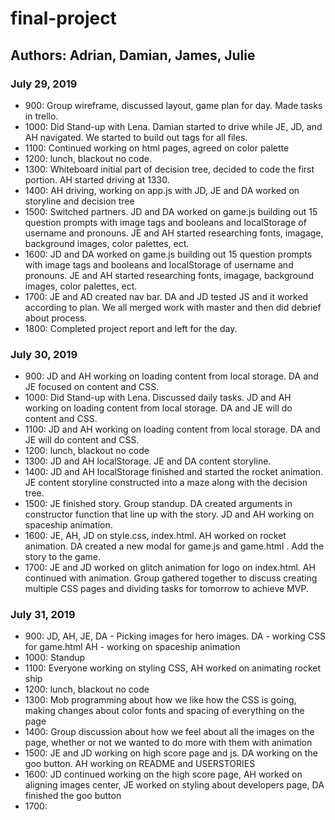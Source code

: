 # final-project

## Authors: Adrian, Damian, James, Julie

### July 29, 2019

- 900: Group wireframe, discussed layout, game plan for day. Made tasks in trello.
- 1000: Did Stand-up with Lena. Damian started to drive while JE, JD, and AH navigated. We started to build out tags for all files.
- 1100: Continued working on html pages, agreed on color palette
- 1200: lunch, blackout no code.
- 1300: Whiteboard initial part of decision tree, decided to code the first portion. AH started driving at 1330.
- 1400: AH driving, working on app.js with JD, JE and DA worked on storyline and decision tree
- 1500: Switched partners. JD and DA worked on game.js building out 15 question prompts with image tags and booleans and localStorage of username and pronouns. JE and AH started researching fonts, imagage, background images, color palettes, ect.
- 1600: JD and DA worked on game.js building out 15 question prompts with image tags and booleans and localStorage of username and pronouns. JE and AH started researching fonts, imagage, background images, color palettes, ect.
- 1700: JE and AD created nav bar. DA and JD tested JS and it worked according to plan. We all merged work with master and then did debrief about process.
- 1800: Completed project report and left for the day.

### July 30, 2019

- 900: JD and AH working on loading content from local storage. DA and JE focused on content and CSS.
- 1000: Did Stand-up with Lena. Discussed daily tasks. JD and AH working on loading content from local storage. DA and JE will do content and CSS.
- 1100: JD and AH working on loading content from local storage. DA and JE will do content and CSS.
- 1200: lunch, blackout no code
- 1300: JD and AH localStorage. JE and DA content storyline.
- 1400: JD and AH localStorage finished and started the rocket animation. JE content storyline constructed into a maze along with the decision tree.
- 1500: JE finished story. Group standup. DA created arguments in constructor function that line up with the story. JD and AH working on spaceship animation.
- 1600: JE, AH, JD on style.css, index.html. AH worked on rocket animation. DA created a new modal for game.js and game.html . Add the story to the game.
- 1700: JE and JD worked on glitch animation for logo on index.html. AH continued with animation. Group gathered together to discuss creating multiple CSS pages and dividing tasks for tomorrow to achieve MVP.

### July 31, 2019

- 900: JD, AH, JE, DA - Picking images for hero images. DA - working CSS for game.html AH - working on spaceship animation
- 1000: Standup
- 1100: Everyone working on styling CSS, AH worked on animating rocket ship
- 1200: lunch, blackout no code
- 1300: Mob programming about how we like how the CSS is going, making changes about color fonts and spacing of everything on the page
- 1400: Group discussion about how we feel about all the images on the page, whether or not we wanted to do more with them with animation
- 1500: JE and JD working on high score page and js. DA working on the goo button. AH working on README and USERSTORIES
- 1600: JD continued working on the high score page, AH worked on aligning images center, JE worked on styling about developers page, DA finished the goo button
- 1700:
